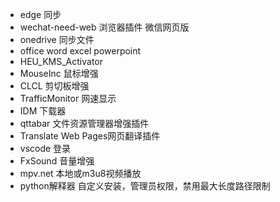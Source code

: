 - edge 同步
- wechat-need-web 浏览器插件 微信网页版
- onedrive 同步文件
- office word excel powerpoint
- HEU_KMS_Activator
- MouseInc 鼠标增强
- CLCL 剪切板增强
- TrafficMonitor 网速显示
- IDM 下载器
- qttabar 文件资源管理器增强插件
- Translate Web Pages网页翻译插件
- vscode 登录
- FxSound 音量增强
- mpv.net 本地或m3u8视频播放
- python解释器 自定义安装，管理员权限，禁用最大长度路径限制
